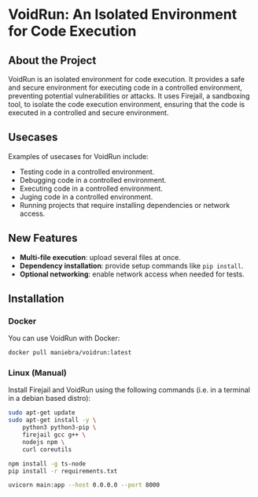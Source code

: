 # VoidRun: An Isolated Environment for Code Execution

## About the Project

VoidRun is an isolated environment for code execution. It provides a safe and secure environment for executing code in a controlled environment, preventing potential vulnerabilities or attacks. It uses Firejail, a sandboxing tool, to isolate the code execution environment, ensuring that the code is executed in a controlled and secure environment.

## Usecases

Examples of usecases for VoidRun include:


- Testing code in a controlled environment.
- Debugging code in a controlled environment.
- Executing code in a controlled environment.
- Juging code in a controlled environment.
- Running projects that require installing dependencies or network access.

## New Features

- **Multi-file execution**: upload several files at once.
- **Dependency installation**: provide setup commands like `pip install`.
- **Optional networking**: enable network access when needed for tests.

## Installation

### Docker

You can use VoidRun with Docker:

```bash
docker pull maniebra/voidrun:latest
```

### Linux (Manual)

Install Firejail and VoidRun using the following commands (i.e. in a terminal in a debian based distro):

```bash
sudo apt-get update
sudo apt-get install -y \
    python3 python3-pip \
    firejail gcc g++ \
    nodejs npm \
    curl coreutils

npm install -g ts-node
pip install -r requirements.txt

uvicorn main:app --host 0.0.0.0 --port 8000
```
